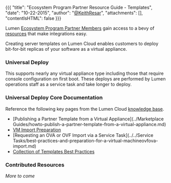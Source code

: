 {{{
  "title": "Ecosystem Program Partner Resource Guide - Templates",
  "date": "10-22-2015",
  "author": "<a href='https://twitter.com/KeithResar'>@KeithResar</a>",
  "attachments": [],
  "contentIsHTML": false
}}}

Lumen [Ecosystem Program Partner Members](lumen-cloud-ecosystem-program-guide.md) gain access to a bevy of [resources](ecosystem-program-resources.md) that make integrations easy.

Creating server templates on Lumen Cloud enables customers to deploy bit-for-bit replicas of your software as a virtual appliance.

### Universal Deploy
This supports nearly any virtual appliance type including those that require console configuration on first boot.  These deploys are performed by Lumen operations staff as a service task and take longer to deploy.

### Universal Deploy Core Documentation

Reference the following key pages from the Lumen Cloud [knowledge base](//www.ctl.io/knowledge-base).

- [Publishing a Partner Template from a Virtual Appliance](../Marketplace Guides/howto-publish-a-partner-template-from-a-virtual-appliance.md)
- [VM Import Preparation](../../Servers/vm-import-preparation.md)
- [Requesting an OVA or OVF Import via a Service Task](../../Service Tasks/best-practices-and-preparation-for-a-virtual-machineovfova-import.md)
- [Collection of Templates Best Practices](../../Blueprints/templates-best-practices.md)

### Contributed Resources

*More to come*
